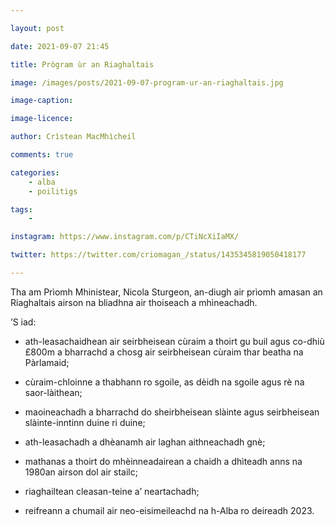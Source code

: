 ```yaml
---

layout: post

date: 2021-09-07 21:45

title: Prògram ùr an Riaghaltais

image: /images/posts/2021-09-07-program-ur-an-riaghaltais.jpg

image-caption:

image-licence:

author: Crìstean MacMhìcheil

comments: true

categories:
    - alba
    - poilitigs

tags:
    -

instagram: https://www.instagram.com/p/CTiNcXiIaMX/

twitter: https://twitter.com/criomagan_/status/1435345819050418177

---
```

Tha am Prìomh Mhinistear, Nicola Sturgeon, an-diugh air prìomh amasan an Riaghaltais airson na bliadhna air thoiseach a mhìneachadh.

<!--more-->

’S iad:

* ath-leasachaidhean air seirbheisean cùraim a thoirt gu buil agus co-dhiù £800m a bharrachd a chosg air seirbheisean cùraim thar beatha na Pàrlamaid;

* cùraim-chloinne a thabhann ro sgoile, as dèidh na sgoile agus rè na saor-làithean;

* maoineachadh a bharrachd do sheirbheisean slàinte agus seirbheisean slàinte-inntinn duine ri duine;

* ath-leasachadh a dhèanamh air laghan aithneachadh gnè;

* mathanas a thoirt do mhèinneadairean a chaidh a dhìteadh anns na 1980an airson dol air stailc;

* riaghailtean cleasan-teine a’ neartachadh;

* reifreann a chumail air neo-eisimeileachd na h-Alba ro deireadh 2023.
